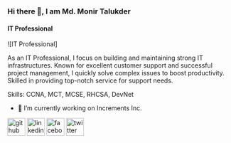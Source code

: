 
### Hi there 👋, I am Md. Monir Talukder
#### IT Professional
![IT Professional]

As an IT Professional, I focus on building and maintaining strong IT infrastructures. Known for excellent customer support and successful project management, I quickly solve complex issues to boost productivity. Skilled in providing top-notch service for support needs.

Skills: CCNA, MCT, MCSE, RHCSA, DevNet

- 🔭 I’m currently working on Increments Inc. 


[<img src='https://cdn.jsdelivr.net/npm/simple-icons@3.0.1/icons/github.svg' alt='github' height='40'>](https://github.com/https://github.com/monirtalukder07)  [<img src='https://cdn.jsdelivr.net/npm/simple-icons@3.0.1/icons/linkedin.svg' alt='linkedin' height='40'>](https://www.linkedin.com/in/https://www.linkedin.com/in/monirtalukder07//)  [<img src='https://cdn.jsdelivr.net/npm/simple-icons@3.0.1/icons/facebook.svg' alt='facebook' height='40'>](https://www.facebook.com/https://www.facebook.com/monirtalukder07)  [<img src='https://cdn.jsdelivr.net/npm/simple-icons@3.0.1/icons/twitter.svg' alt='twitter' height='40'>](https://twitter.com/https://twitter.com/monirtalukder07)  


